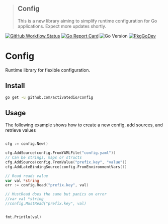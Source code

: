 > ## Config
>
> This is a new library aiming to simplify runtime configuration for Go
> applications. Expect more updates shortly.
>


[![GitHub Workflow Status](https://img.shields.io/github/actions/workflow/status/activatedio/config/ci.yaml?branch=main&style=flat-square)](https://github.com/activatedio/config/actions?query=workflow%3ACI)
[![Go Report Card](https://goreportcard.com/badge/github.com/activatedio/config?style=flat-square)](https://goreportcard.com/report/github.com/activatedio/config)
![Go Version](https://img.shields.io/github/go-mod/go-version/activatedio/config?style=flat-square)
[![PkgGoDev](https://pkg.go.dev/badge/mod/github.com/activatedio/config)](https://pkg.go.dev/mod/github.com/activatedio/config)

# Config

Runtime library for flexible configuration.

## Install

``` sh
go get -u github.com/activatedio/config

```

## Usage

The following example shows how to create a new config, add sources, and retrieve values

``` go

cfg := config.New()

cfg.AddSource(config.FromYAMLFile("config.yaml"))
// Can be strings, maps or structs
cfg.AddSource(config.FromValue("prefix.key", "value"))
cfg.AddLateBindingSource(config.FromEnvironmentVars())

// Read reads value
var val *string
err := config.Read("prefix.key", val)

// MustRead does the same but panics on error
//var val *string
//config.MustRead("prefix.key", val)


fmt.Println(val)

```
